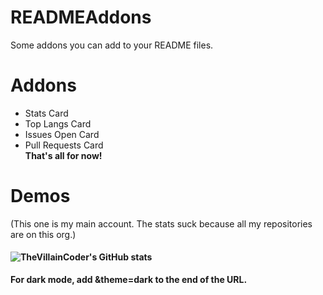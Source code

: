 # READMEAddons
Some addons you can add to your README files.
# Addons
- Stats Card
- Top Langs Card
- Issues Open Card
- Pull Requests Card<br>
**That's all for now!**
# Demos
(This one is my main account. The stats suck because all my repositories are on this org.)
#### ![TheVillainCoder's GitHub stats](https://github-readme-stats.vercel.app/api?username=TheVillainCoder&show_icons=true&theme=dark)

**For dark mode, add &theme=dark to the end of the URL.**
